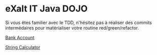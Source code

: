 # eXalt IT Java DOJO

Si vous êtes familier avec le TDD, n'hésitez pas à réaliser des commits intermédaires pour matérialiser votre routine red/green/refactor.

[Bank Account](/StringCalculator)

[String Calculator](/StringCalculator)
